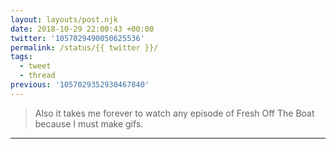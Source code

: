 ```yaml
---
layout: layouts/post.njk
date: 2018-10-29 22:00:43 +00:00
twitter: '1057029490050625536'
permalink: /status/{{ twitter }}/
tags: 
  - tweet
  - thread
previous: '1057029352930467840'
---
```


> Also it takes me forever to watch any episode of Fresh Off The Boat because I must make gifs.

---
